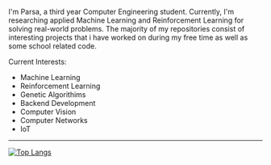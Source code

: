 I'm Parsa, a third year Computer Engineering student. Currently, I'm researching applied Machine Learning and Reinforcement Learning for solving real-world problems.
The majority of my repositories consist of interesting projects that i have worked on during my free time as well as some school related code.    

Current Interests:
- Machine Learning
- Reinforcement Learning
- Genetic Algorithims
- Backend Development
- Computer Vision
- Computer Networks
- IoT
-------------------

[![Top Langs](https://github-readme-stats.vercel.app/api/top-langs/?username=Procedurally-Generated-Human&layout=compact)](https://github.com/anuraghazra/github-readme-stats)



<!---
Procedurally-Generated-Human/Procedurally-Generated-Human is a ✨ special ✨ repository because its `README.md` (this file) appears on your GitHub profile.
You can click the Preview link to take a look at your changes.
--->
